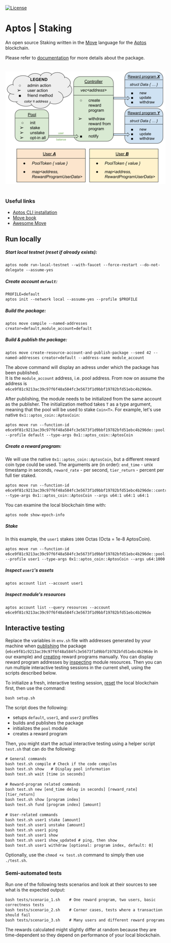 [![License](https://img.shields.io/badge/license-Apache-green.svg)](LICENSE)


# Aptos | Staking

An open source Staking written in the [Move](https://github.com/move-language/move) language for the [Aptos](https://github.com/aptos-labs/aptos-core) blockchain.

Please refer to [documentation](doc) for more details about the package.
<br>
<br>
<br>
<img src='diagram.svg'>
<br>
<br>

### Useful links
- [Aptos CLI installation](https://aptos.dev/cli-tools/aptos-cli-tool/install-aptos-cli/)
- [Move book](https://move-language.github.io/move/)
- [Awesome Move](https://github.com/MystenLabs/awesome-move)


## Run locally

##### <a name="network"></a>Start local testnet (reset if already exists):
```
aptos node run-local-testnet --with-faucet --force-restart --do-not-delegate --assume-yes
```

##### <a name="account"></a>Create account `default`:
```
PROFILE=default
aptos init --network local --assume-yes --profile $PROFILE
```

##### Build the package:
```
aptos move compile --named-addresses creator=default,module_account=default
```

##### <a name="publish"></a>Build & publish the package:
```
aptos move create-resource-account-and-publish-package --seed 42 --named-addresses creator=default --address-name module_account
```
The above command will display an adress under which the package has been published.<br>
It is the `module_account` address, i.e. pool address. From now on assume the address is `e6ce9f81c9213ac39c97f6f48a584fc3e5673f1d9bbf19782bfd51ebc4b296de`.

After publishing, the module needs to be initialized from the same account as the publisher. The initialization method takes `T` as a type argument, meaning that the pool will be used to stake `Coin<T>`. For example, let's use native `0x1::aptos_coin::AptosCoin`: 
```
aptos move run --function-id e6ce9f81c9213ac39c97f6f48a584fc3e5673f1d9bbf19782bfd51ebc4b296de::pool::init --profile default --type-args 0x1::aptos_coin::AptosCoin
```

##### <a name="program"></a>Create a reward program:
We will use the native `0x1::aptos_coin::AptosCoin`, but a different reward coin type could be used.
The arguments are (in order): `end_time` - unix timestamp in seconds, `reward_rate` - per second, `tier_return` - percent per full tier staked.
```
aptos move run --function-id e6ce9f81c9213ac39c97f6f48a584fc3e5673f1d9bbf19782bfd51ebc4b296de::controller::create_reward_program --type-args 0x1::aptos_coin::AptosCoin --args u64:1 u64:1 u64:1
```
You can examine the local blockchain time with:
```
aptos node show-epoch-info
```

##### Stake
In this example, the `user1` stakes `1000` Octas (Octa = 1e-8 AptosCoin).
```
aptos move run --function-id e6ce9f81c9213ac39c97f6f48a584fc3e5673f1d9bbf19782bfd51ebc4b296de::pool::stake --profile user1 --type-args 0x1::aptos_coin::AptosCoin --args u64:1000
```

##### Inspect `user1`'s assets
```
aptos account list --account user1
```

##### <a name="inspect"></a>Inspect module's resources
```
aptos account list --query resources --account e6ce9f81c9213ac39c97f6f48a584fc3e5673f1d9bbf19782bfd51ebc4b296de
```

## Interactive testing
Replace the variables in `env.sh` file with addresses generated by your machine when [publishing](#publish) the package (`e6ce9f81c9213ac39c97f6f48a584fc3e5673f1d9bbf19782bfd51ebc4b296de` in our example) and [creating](#program) reward programs manually. You can display reward program addresses by [inspecting](#inspect) module resources.
Then you can run multiple interactive testing sessions in the current shell, using the scripts described below.

To initialize a fresh, interactive testing session, [reset](#network) the local blockchain first, then use the command:
```
bash setup.sh
```

The script does the following:
* setups `default`, `user1`, and `user2` profiles
* builds and publishes the package
* initializes the `pool` module
* creates a reward program

Then, you might start the actual interactive testing using a helper script `test.sh` that can do the following:
```
# General commands
bash test.sh compile # Check if the code compiles
bash test.sh show   # Display pool information
bash test.sh wait [time in seconds]

# Reward-program related commands
bash test.sh new [end_time delay in seconds] [reward_rate] [tier_return]
bash test.sh show [program index]
bash test.sh fund [program index] [amount]

# User-related commands
bash test.sh user1 stake [amount]
bash test.sh user1 unstake [amount]
bash test.sh user1 ping
bash test.sh user1 show
bash test.sh user1 show_updated # ping, then show
bash test.sh user1 withdraw [optional: program index, default: 0]
```

Optionally, use the `chmod +x test.sh` command to simply then use `./test.sh`.

### Semi-automated tests
Run one of the following tests scenarios and look at their sources to see what is the expected output:
```
bash tests/scenario_1.sh    # One reward program, two users, basic correctness tests
bash tests/scenario_2.sh    # Corner cases, tests where a transaction should fail
bash tests/scenario_3.sh    # Many users and different reward programs
```
The rewards calculated might slightly differ at random because they are time-dependent so they depend on performance of your local blockchain.
